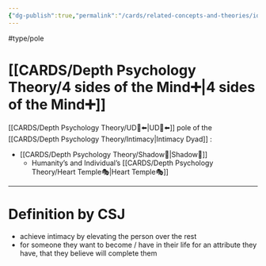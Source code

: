 ```yaml
---
{"dg-publish":true,"permalink":"/cards/related-concepts-and-theories/idolatry/","noteIcon":"1","created":"2022-12-20T15:48:12.129+01:00","updated":"2023-05-27T15:36:25.363+02:00"}
---
```


#type/pole 

# [[CARDS/Depth Psychology Theory/4 sides of the Mind➕\|4 sides of the Mind➕]]
[[CARDS/Depth Psychology Theory/UD👤⬅️\|UD👤⬅️]] pole of the [[CARDS/Depth Psychology Theory/Intimacy\|Intimacy Dyad]] :
- [[CARDS/Depth Psychology Theory/Shadow👥\|Shadow👥]] 
	- Humanity’s and Individual’s [[CARDS/Depth Psychology Theory/Heart Temple🎭\|Heart Temple🎭]] 
---
# Definition by CSJ 
- achieve intimacy by elevating the person over the rest 
- for someone they want to become / have in their life for an attribute they have, that they believe will complete them 